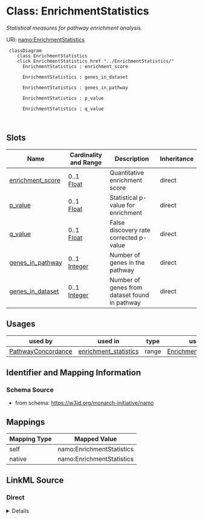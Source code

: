 

# Class: EnrichmentStatistics 


_Statistical measures for pathway enrichment analysis._





URI: [namo:EnrichmentStatistics](https://w3id.org/monarch-initiative/namo/EnrichmentStatistics)





```mermaid
 classDiagram
    class EnrichmentStatistics
    click EnrichmentStatistics href "../EnrichmentStatistics/"
      EnrichmentStatistics : enrichment_score
        
      EnrichmentStatistics : genes_in_dataset
        
      EnrichmentStatistics : genes_in_pathway
        
      EnrichmentStatistics : p_value
        
      EnrichmentStatistics : q_value
        
      
```




<!-- no inheritance hierarchy -->


## Slots

| Name | Cardinality and Range | Description | Inheritance |
| ---  | --- | --- | --- |
| [enrichment_score](enrichment_score.md) | 0..1 <br/> [Float](Float.md) | Quantitative enrichment score | direct |
| [p_value](p_value.md) | 0..1 <br/> [Float](Float.md) | Statistical p-value for enrichment | direct |
| [q_value](q_value.md) | 0..1 <br/> [Float](Float.md) | False discovery rate corrected p-value | direct |
| [genes_in_pathway](genes_in_pathway.md) | 0..1 <br/> [Integer](Integer.md) | Number of genes in the pathway | direct |
| [genes_in_dataset](genes_in_dataset.md) | 0..1 <br/> [Integer](Integer.md) | Number of genes from dataset found in pathway | direct |





## Usages

| used by | used in | type | used |
| ---  | --- | --- | --- |
| [PathwayConcordance](PathwayConcordance.md) | [enrichment_statistics](enrichment_statistics.md) | range | [EnrichmentStatistics](EnrichmentStatistics.md) |







## Identifier and Mapping Information






### Schema Source


* from schema: https://w3id.org/monarch-initiative/namo




## Mappings

| Mapping Type | Mapped Value |
| ---  | ---  |
| self | namo:EnrichmentStatistics |
| native | namo:EnrichmentStatistics |






## LinkML Source

<!-- TODO: investigate https://stackoverflow.com/questions/37606292/how-to-create-tabbed-code-blocks-in-mkdocs-or-sphinx -->

### Direct

<details>
```yaml
name: EnrichmentStatistics
description: Statistical measures for pathway enrichment analysis.
from_schema: https://w3id.org/monarch-initiative/namo
attributes:
  enrichment_score:
    name: enrichment_score
    description: Quantitative enrichment score.
    from_schema: https://w3id.org/monarch-initiative/namo
    domain_of:
    - Pathway
    - EnrichmentStatistics
    range: float
  p_value:
    name: p_value
    description: Statistical p-value for enrichment.
    from_schema: https://w3id.org/monarch-initiative/namo
    domain_of:
    - Gene
    - StatisticalSignificance
    - EnrichmentStatistics
    range: float
  q_value:
    name: q_value
    description: False discovery rate corrected p-value.
    from_schema: https://w3id.org/monarch-initiative/namo
    rank: 1000
    domain_of:
    - EnrichmentStatistics
    range: float
  genes_in_pathway:
    name: genes_in_pathway
    description: Number of genes in the pathway.
    from_schema: https://w3id.org/monarch-initiative/namo
    rank: 1000
    domain_of:
    - EnrichmentStatistics
    range: integer
  genes_in_dataset:
    name: genes_in_dataset
    description: Number of genes from dataset found in pathway.
    from_schema: https://w3id.org/monarch-initiative/namo
    rank: 1000
    domain_of:
    - EnrichmentStatistics
    range: integer

```
</details>

### Induced

<details>
```yaml
name: EnrichmentStatistics
description: Statistical measures for pathway enrichment analysis.
from_schema: https://w3id.org/monarch-initiative/namo
attributes:
  enrichment_score:
    name: enrichment_score
    description: Quantitative enrichment score.
    from_schema: https://w3id.org/monarch-initiative/namo
    alias: enrichment_score
    owner: EnrichmentStatistics
    domain_of:
    - Pathway
    - EnrichmentStatistics
    range: float
  p_value:
    name: p_value
    description: Statistical p-value for enrichment.
    from_schema: https://w3id.org/monarch-initiative/namo
    alias: p_value
    owner: EnrichmentStatistics
    domain_of:
    - Gene
    - StatisticalSignificance
    - EnrichmentStatistics
    range: float
  q_value:
    name: q_value
    description: False discovery rate corrected p-value.
    from_schema: https://w3id.org/monarch-initiative/namo
    rank: 1000
    alias: q_value
    owner: EnrichmentStatistics
    domain_of:
    - EnrichmentStatistics
    range: float
  genes_in_pathway:
    name: genes_in_pathway
    description: Number of genes in the pathway.
    from_schema: https://w3id.org/monarch-initiative/namo
    rank: 1000
    alias: genes_in_pathway
    owner: EnrichmentStatistics
    domain_of:
    - EnrichmentStatistics
    range: integer
  genes_in_dataset:
    name: genes_in_dataset
    description: Number of genes from dataset found in pathway.
    from_schema: https://w3id.org/monarch-initiative/namo
    rank: 1000
    alias: genes_in_dataset
    owner: EnrichmentStatistics
    domain_of:
    - EnrichmentStatistics
    range: integer

```
</details>